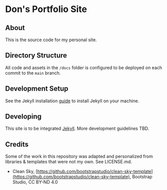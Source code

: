 # Don's Portfolio Site

## About

This is the source code for my personal site. 

## Directory Structure
All code and assets in the `/docs` folder is configured to be deployed on each commit to the `main` branch.

## Development Setup
See the Jekyll installation [guide](https://jekyllrb.com/docs/) to install Jekyll on your machine.


## Developing
This site is to be integrated [Jekyll](https://jekyllrb.com/). 
More development guidelines TBD.

<!--
The site is currently built using [Jekyll](https://jekyllrb.com/), using the [Phantom](https://github.com/jamigibbs/phantom) theme.
-->

<!--
## Developing


### Setup
Clone this repo. Run the following on terminal:
```
gem install bundler
bundle install
bundle exec jekyll serve
```

### Site Generation
Run the following
```
bundle exec jekyll serve
```

Running this generates the site's source code in the `/doc` folder, and hosts the site locally.

### Deploying to Github Pages
Since Github pages doesn't support all of Jekyll's plugins all that well, we'll need to manually perform the bundling to deploy our updated site.
This repo is currently set up to serve files that are in the `/doc` folder.

-->

## Credits

Some of the work in this repository was adapted and personalized from libraries & templates that were not my own. See LICENSE.md.

- Clean Sky, [https://github.com/bootstrapstudio/clean-sky-template](https://github.com/bootstrapstudio/clean-sky-template), Bootstrap Studio, CC BY-ND 4.0
